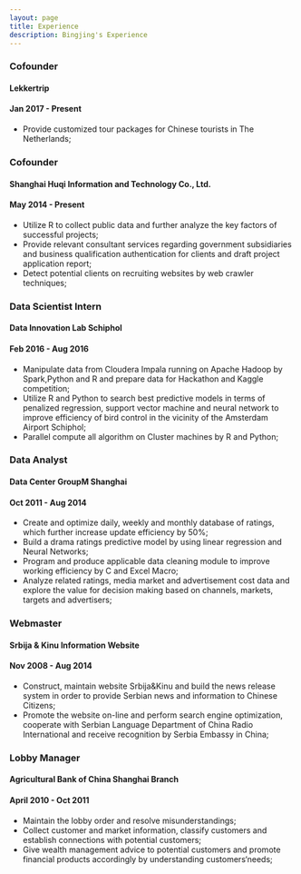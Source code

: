 ```yaml
---
layout: page
title: Experience
description: Bingjing's Experience
---
```


###  Cofounder  
####  Lekkertrip  
####  Jan 2017 - Present

- Provide customized tour packages for Chinese tourists in The Netherlands; <br />



###  Cofounder  
####  Shanghai Huqi Information and Technology Co., Ltd.  
####  May 2014 - Present

- Utilize R to collect public data and further analyze the key factors of successful projects; <br />
- Provide relevant consultant services regarding government subsidiaries and business qualification authentication for clients and draft project application report; <br />
- Detect potential clients on recruiting websites by web crawler techniques; <br />


###  Data Scientist Intern
####  Data Innovation Lab Schiphol  
####  Feb 2016 - Aug 2016

- Manipulate data from Cloudera Impala running on Apache Hadoop by Spark,Python and R and prepare data for Hackathon and Kaggle competition;<br />
- Utilize R and Python to search best predictive models in terms of penalized regression, support vector machine and neural network to improve efficiency of bird control in the vicinity of the Amsterdam Airport Schiphol;<br />
- Parallel compute all algorithm on Cluster machines by R and Python;<br />


###  Data Analyst
####  Data Center GroupM Shanghai 
####  Oct 2011 - Aug 2014

-	Create and optimize daily, weekly and monthly database of ratings, which further increase update efficiency by 50%;<br/>
-	Build a drama ratings predictive model by using linear regression and Neural Networks;<br/>
-	Program and produce applicable data cleaning module to improve working efficiency by C and Excel Macro;<br/>
-	Analyze related ratings, media market and advertisement cost data and explore the value for decision making based on channels, markets, targets and advertisers;<br/>


###  Webmaster
####  Srbija & Kinu Information Website
####  Nov 2008 - Aug 2014

- Construct, maintain website Srbija&Kinu and build the news release system in order to provide Serbian news and information to Chinese Citizens;<br/>
- Promote the website on-line and perform search engine optimization, cooperate with Serbian Language Department of China Radio International and receive recognition by Serbia Embassy in China;<br/>


###  Lobby Manager
####  Agricultural Bank of China Shanghai Branch
####  April 2010 - Oct 2011

-	Maintain the lobby order and resolve misunderstandings;<br/>
-	Collect customer and market information, classify customers and establish connections with potential customers;<br/>
-	Give wealth management advice to potential customers and promote financial products accordingly by understanding customers‘needs;<br/>


